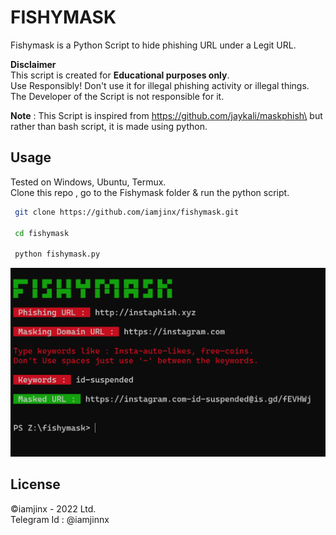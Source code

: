 # FISHYMASK
Fishymask is a Python Script to hide phishing URL under a Legit URL.

**Disclaimer**\
This script is created for **Educational purposes only**.\
Use Responsibly! Don't use it for illegal phishing activity or illegal things.\
The Developer of the Script is not responsible for it.

**Note** : This Script is inspired from https://github.com/jaykali/maskphish\
but rather than bash script, it is made using python.

## Usage
Tested on Windows, Ubuntu, Termux.\
Clone this repo , go to the Fishymask folder & run the python script.

```bash
 git clone https://github.com/iamjinx/fishymask.git
 
 cd fishymask
 
 python fishymask.py
```
![help](img/demo.png)

## License
©iamjinx - 2022 Ltd.\
Telegram Id : @iamjinnx
